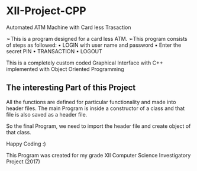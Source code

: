 # XII-Project-CPP
Automated ATM Machine with Card less Trasaction 

➢This is a program designed for a card less
  ATM.
➢This program consists of steps as followed:
  ▪ LOGIN with user name and password
  ▪ Enter the secret PIN
  ▪ TRANSACTION
  ▪ LOGOUT
  
  This is a completely custom coded Graphical Interface with C++ implemented with Object Oriented Programming 
  
  The interesting Part of this Project 
  ------------------------------------
  
  All the functions are defined for particular functionality and made into header files.
  The main Program is inside a constructor of a class and that file is also saved as a header file.
  
  So the final Program, we need to import the header file and create object of that class.
  
  
  Happy Coding :)
  
  
  
  This Program was created for my grade XII Computer Science Investigatory Project (2017)
